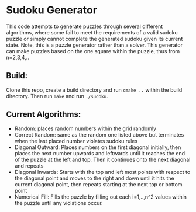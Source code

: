 # Sudoku Generator

This code attempts to generate puzzles through several different algorithms, where some fail to meet the requirements of a valid sudoku puzzle or simply cannot complete the generated sudoku given its current state. Note, this is a puzzle generator rather than a solver. This generator can make puzzles based on the one square within the puzzle, thus from n=2,3,4,.. 

## Build: 

Clone this repo, create a build directory and run `cmake ..` within the build directory. Then run `make` and run `./sudoku`.

## Current Algorithms:


 - Random: places random numbers within the grid randomly
 - Correct Random: same as the random one listed above but terminates when the last placed number violates sudoku rules
 - Diagonal Outward: Places numbers on the first diagonal initially, then places the next number upwards and leftwards until it reaches the end of the puzzle at the left and top. Then it continues onto the next diagonal and repeats
 - Diagonal Inwards: Starts with the top and left most points with respect to the diagonal point and moves to the right and down until it hits the current diagonal point, then repeats starting at the next top or bottom point
 - Numerical Fill: Fills the puzzle by filling out each i=1,..,n^2 values within the puzzle until any violations occur.